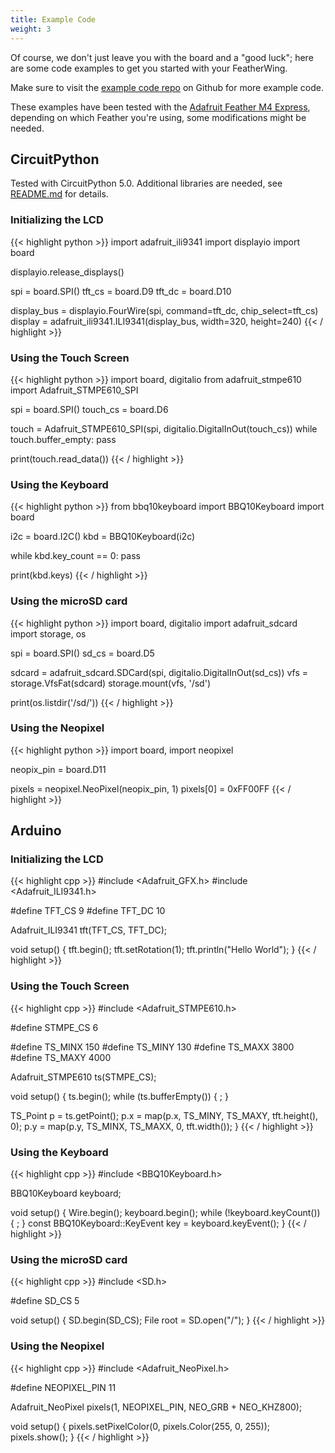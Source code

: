 ```yaml
---
title: Example Code
weight: 3
---
```


Of course, we don't just leave you with the board and a "good luck"; here are some code examples to get you started with your FeatherWing.

Make sure to visit the [example code repo](https://github.com/arturo182/keyboard_featherwing_sw) on Github for more example code.

These examples have been tested with the [Adafruit Feather M4 Express](https://www.adafruit.com/product/3857), depending on which Feather you're using, some modifications might be needed.

## CircuitPython

Tested with CircuitPython 5.0. Additional libraries are needed, see [README.md](https://github.com/arturo182/keyboard_featherwing_sw/blob/master/circuitpython/README.md) for details.

### Initializing the LCD

{{< highlight python >}}
import adafruit_ili9341
import displayio
import board

displayio.release_displays()

spi = board.SPI()
tft_cs = board.D9
tft_dc = board.D10

display_bus = displayio.FourWire(spi, command=tft_dc, chip_select=tft_cs)
display = adafruit_ili9341.ILI9341(display_bus, width=320, height=240)
{{< / highlight >}}

### Using the Touch Screen

{{< highlight python >}}
import board, digitalio
from adafruit_stmpe610 import Adafruit_STMPE610_SPI

spi = board.SPI()
touch_cs = board.D6

touch = Adafruit_STMPE610_SPI(spi, digitalio.DigitalInOut(touch_cs))
while touch.buffer_empty:
    pass

print(touch.read_data())
{{< / highlight >}}

### Using the Keyboard

{{< highlight python >}}
from bbq10keyboard import BBQ10Keyboard
import board

i2c = board.I2C()
kbd = BBQ10Keyboard(i2c)

while kbd.key_count == 0:
    pass

print(kbd.keys)
{{< / highlight >}}

### Using the microSD card

{{< highlight python >}}
import board, digitalio
import adafruit_sdcard
import storage, os

spi = board.SPI()
sd_cs = board.D5

sdcard = adafruit_sdcard.SDCard(spi, digitalio.DigitalInOut(sd_cs))
vfs = storage.VfsFat(sdcard)
storage.mount(vfs, '/sd')

print(os.listdir('/sd/'))
{{< / highlight >}}

### Using the Neopixel

{{< highlight python >}}
import board,
import neopixel

neopix_pin = board.D11

pixels = neopixel.NeoPixel(neopix_pin, 1)
pixels[0] = 0xFF00FF
{{< / highlight >}}

## Arduino

### Initializing the LCD

{{< highlight cpp >}}
#include <Adafruit_GFX.h>
#include <Adafruit_ILI9341.h>

#define TFT_CS 9
#define TFT_DC 10

Adafruit_ILI9341 tft(TFT_CS, TFT_DC);

void setup()
{
  tft.begin();
  tft.setRotation(1);
  tft.println("Hello World");
}
{{< / highlight >}}

### Using the Touch Screen

{{< highlight cpp >}}
#include <Adafruit_STMPE610.h>

#define STMPE_CS 6

#define TS_MINX 150
#define TS_MINY 130
#define TS_MAXX 3800
#define TS_MAXY 4000

Adafruit_STMPE610 ts(STMPE_CS);

void setup()
{
  ts.begin();
  while (ts.bufferEmpty()) {
    ;
  }

  TS_Point p = ts.getPoint();
  p.x = map(p.x, TS_MINY, TS_MAXY, tft.height(), 0);
  p.y = map(p.y, TS_MINX, TS_MAXX, 0, tft.width());
}
{{< / highlight >}}

### Using the Keyboard

{{< highlight cpp >}}
#include <BBQ10Keyboard.h>

BBQ10Keyboard keyboard;

void setup()
{
  Wire.begin();
  keyboard.begin();
  while (!keyboard.keyCount()) {
    ;
  }
  const BBQ10Keyboard::KeyEvent key = keyboard.keyEvent();
}
{{< / highlight >}}

### Using the microSD card

{{< highlight cpp >}}
#include <SD.h>

#define SD_CS 5

void setup()
{
  SD.begin(SD_CS);
  File root = SD.open("/");
}
{{< / highlight >}}

### Using the Neopixel

{{< highlight cpp >}}
#include <Adafruit_NeoPixel.h>

#define NEOPIXEL_PIN 11

Adafruit_NeoPixel pixels(1, NEOPIXEL_PIN, NEO_GRB + NEO_KHZ800);

void setup()
{
    pixels.setPixelColor(0, pixels.Color(255, 0, 255));
    pixels.show();
}
{{< / highlight >}}
